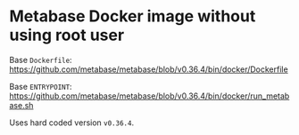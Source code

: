 # Metabase Docker image without using root user

Base `Dockerfile`: https://github.com/metabase/metabase/blob/v0.36.4/bin/docker/Dockerfile

Base `ENTRYPOINT`: https://github.com/metabase/metabase/blob/v0.36.4/bin/docker/run_metabase.sh


Uses hard coded version `v0.36.4`.
